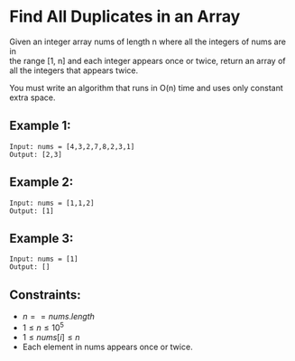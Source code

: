 # Find All Duplicates in an Array

Given an integer array nums of length n where all the integers of nums are in  
the range [1, n] and each integer appears once or twice, return an array of  
all the integers that appears twice.

You must write an algorithm that runs in O(n) time and uses only constant  
extra space.

 

## Example 1:

    Input: nums = [4,3,2,7,8,2,3,1]
    Output: [2,3]

## Example 2:

    Input: nums = [1,1,2]
    Output: [1]

## Example 3:

    Input: nums = [1]
    Output: []

 

## Constraints:

* $n == nums.length$
* $1 \le n \le 10^5$
* $1 \le nums[i] \le n$
* Each element in nums appears once or twice.

